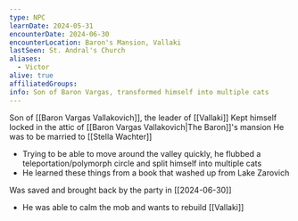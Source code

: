 ```yaml
---
type: NPC
learnDate: 2024-05-31
encounterDate: 2024-06-30
encounterLocation: Baron's Mansion, Vallaki
lastSeen: St. Andral's Church
aliases: 
  - Victor
alive: true
affiliatedGroups: 
info: Son of Baron Vargas, transformed himself into multiple cats
---
```

Son of [[Baron Vargas Vallakovich]], the leader of [[Vallaki]]
Kept himself locked in the attic of [[Baron Vargas Vallakovich|The Baron]]'s mansion 
He was to be married to [[Stella Wachter]] 
- Trying to be able to move around the valley quickly, he flubbed a teleportation/polymorph circle and split himself into multiple cats
- He learned these things from a book that washed up from Lake Zarovich

Was saved and brought back by the party in [[2024-06-30]]
- He was able to calm the mob and wants to rebuild [[Vallaki]]